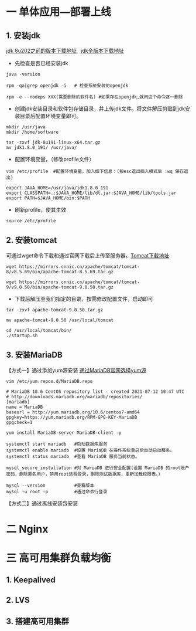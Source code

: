 
# 一 单体应用—部署上线
## 1. 安装jdk

[jdk 8u202之前的版本下载地址](https://www.oracle.com/java/technologies/javase/javase8-archive-downloads.html)   &nbsp;  [jdk全版本下载地址](https://www.oracle.com/java/technologies/oracle-java-archive-downloads.html)

- 先检查是否已经安装jdk

```shell
java -version

rpm -qa|grep openjdk -i   # 检查系统安装的openjdk

rpm -e --nodeps XXX(需要删除的软件名) #如果存在openjdk,就用这个命令逐一删除
```

- 创建jdk安装目录和软件包存储目录，并上传jdk文件。将文件解压剪贴到jdk安装目录后配置环境变量即可。

```shell
mkdir /usr/java
mkdir /home/software

tar -zxvf jdk-8u191-linux-x64.tar.gz
mv jdk1.8.0_191/ /usr/java/
```

- 配置环境变量，（修改profile文件）

```shell
vim /etc/profile  #配置环境变量，加入如下信息：(按esc退出插入模式后 :wq 保存退出)
```

```
export JAVA_HOME=/usr/java/jdk1.8.0_191
export CLASSPATH=.:$JAVA_HOME/lib/dt.jar:$JAVA_HOME/lib/tools.jar
export PATH=$JAVA_HOME/bin:$PATH
```

- 刷新profile，使其生效

```shell
source /etc/profile
```

## 2. 安装tomcat
可通过wget命令下载和通过官网下载后上传至服务器。[Tomcat下载地址](https://tomcat.apache.org/download-80.cgi)

```shell
wget https://mirrors.cnnic.cn/apache/tomcat/tomcat-8/v8.5.69/bin/apache-tomcat-8.5.69.tar.gz

wget https://mirrors.cnnic.cn/apache/tomcat/tomcat-9/v9.0.50/bin/apache-tomcat-9.0.50.tar.gz
```
- 下载后解压至我们指定的目录，按需修改配置文件，启动即可

```shell
tar -zxvf apache-tomcat-9.0.50.tar.gz

mv apache-tomcat-9.0.50 /usr/local/tomcat

cd /usr/local/tomcat/bin/
./startup.sh
```


## 3. 安装MariaDB
【方式一】通过添加yum源安装  [通过MariaDB官网选择yum源](https://downloads.mariadb.org/mariadb/repositories/#mirror=tuna)

```shell
vim /etc/yum.repos.d/MariaDB.repo
```
```repo
# MariaDB 10.6 CentOS repository list - created 2021-07-12 10:47 UTC
# http://downloads.mariadb.org/mariadb/repositories/
[mariadb]
name = MariaDB
baseurl = http://yum.mariadb.org/10.6/centos7-amd64
gpgkey=https://yum.mariadb.org/RPM-GPG-KEY-MariaDB
gpgcheck=1
```
```shell
yum install MariaDB-server MariaDB-client -y
```

```shell
systemctl start mariadb   #启动数据库服务
systemctl enable mariadb  #设置 MariaDB 在操作系统重启后自动启动服务。
systemctl status mariadb  #查看 MariaDB 服务当前状态。

mysql_secure_installation #对 MariaDB 进行安全配置(设置 MariaDB 的root账户密码，删除匿名用户，禁用root远程登录，删除测试数据库，重新加载权限表。)

mysql --version           #查看版本
mysql -u root -p          #通过命令行登录
```

【方式二】通过离线安装包安装





# 二 Nginx


# 三 高可用集群负载均衡

## 1. Keepalived

## 2. LVS

## 3. 搭建高可用集群

